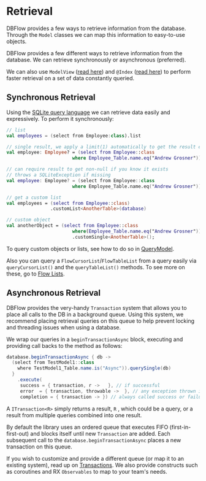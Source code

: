 # Retrieval

DBFlow provides a few ways to retrieve information from the database. Through the `Model` classes we can map this information to easy-to-use objects.

DBFlow provides a few different ways to retrieve information from the database. We can retrieve synchronously or asynchronous \(preferred\).

We can also use `ModelView` \([read here](modelviews.md)\) and `@Index` \([read here](../../advanced-usage/indexing.md)\) to perform faster retrieval on a set of data constantly queried.

## Synchronous Retrieval

Using the [SQLite query language](sqlitewrapperlanguage.md) we can retrieve data easily and expressively. To perform it synchronously:

```kotlin
// list
val employees = (select from Employee:class).list

// single result, we apply a limit(1) automatically to get the result even faster.
val employee: Employee? = (select from Employee::class
                        where Employee_Table.name.eq("Andrew Grosner")).result

// can require result to get non-null if you know it exists
// throws a SQLiteException if missing
val employee: Employee? = (select from Employee::class
                        where Employee_Table.name.eq("Andrew Grosner")).requireResult

// get a custom list
val employees = (select from Employee::class)
                .customList<AnotherTable>(database)

// custom object
val anotherObject = (select from Employee::class
                        where(Employee_Table.name.eq("Andrew Grosner")))
                        .customSingle<AnotherTable>();
```

To query custom objects or lists, see how to do so in [QueryModel](../../advanced-usage/querymodels.md).

Also you can query a `FlowCursorList`/`FlowTableList` from a query easily via `queryCursorList()` and the `queryTableList()` methods. To see more on these, go to [Flow Lists](../../advanced-usage/listbasedqueries.md).

## Asynchronous Retrieval

DBFlow provides the very-handy `Transaction` system that allows you to place all calls to the DB in a background queue. Using this system, we recommend placing retrieval queries on this queue to help prevent locking and threading issues when using a database.

We wrap our queries in a `beginTransactionAsync` block, executing and providing call backs to the method as follows:

```java
database.beginTransactionAsync { db ->
  (select from TestModel1::class
    where TestModel1_Table.name.is("Async")).querySingle(db)
  }
    .execute(
     success = { transaction, r ->   }, // if successful
     error  = { transaction, throwable ->  }, // any exception thrown is put here
     completion = { transaction -> }) // always called success or failure
```

A `ITransaction<R>` simply returns a result, `R` , which could be a query, or a result from multiple queries combined into one result.

By default the library uses an ordered queue that executes FIFO \(first-in-first-out\) and blocks itself until new `Transaction` are added. Each subsequent call to the `database.beginTransactionAsync` places a new transaction on this queue.

If you wish to customize and provide a different queue \(or map it to an existing system\), read up on [Transactions](storingdata.md). We also provide constructs such as coroutines and RX `Observables` to map to your team's needs.


